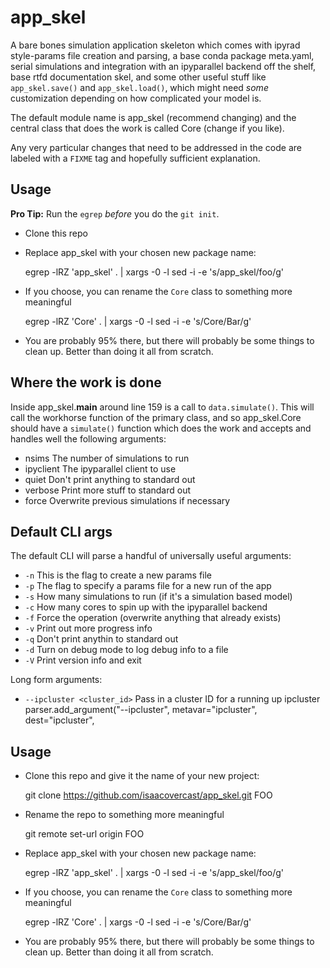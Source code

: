 # app_skel
A bare bones simulation application skeleton which comes with ipyrad
style-params file creation and parsing, a base conda package meta.yaml,
serial simulations and integration with an ipyparallel backend off the
shelf, base rtfd documentation skel, and some other useful stuff like
`app_skel.save()` and `app_skel.load()`, which might need _some_
customization depending on how complicated your model is.

The default module name is app_skel (recommend changing) and the central
class that does the work is called Core (change if you like).

Any very particular changes that need to be addressed in the code are labeled
with a `FIXME` tag and hopefully sufficient explanation.

## Usage
__Pro Tip:__ Run the `egrep` _before_ you do the `git init`.

* Clone this repo
* Replace app_skel with your chosen new package name:

    egrep -lRZ 'app_skel' . | xargs -0 -l sed -i -e 's/app_skel/foo/g'

* If you choose, you can rename the `Core` class to something more meaningful

    egrep -lRZ 'Core' . | xargs -0 -l sed -i -e 's/Core/Bar/g'

* You are probably 95% there, but there will probably be some things to clean
up. Better than doing it all from scratch.


## Where the work is done
Inside app_skel.__main__ around line 159 is a call to `data.simulate()`. This
will call the workhorse function of the primary class, and so app_skel.Core
should have a `simulate()` function which does the work and accepts and
handles well the following arguments:
* nsims     The number of simulations to run 
* ipyclient The ipyparallel client to use
* quiet     Don't print anything to standard out
* verbose   Print more stuff to standard out
* force     Overwrite previous simulations if necessary

## Default CLI args
The default CLI will parse a handful of universally useful arguments:
* `-n`  This is the flag to create a new params file
* `-p`  The flag to specify a params file for a new run of the app
* `-s`  How many simulations to run (if it's a simulation based model)
* `-c`  How many cores to spin up with the ipyparallel backend
* `-f`  Force the operation (overwrite anything that already exists)
* `-v`  Print out more progress info
* `-q`  Don't print anythin to standard out
* `-d`  Turn on debug mode to log debug info to a file
* `-V`  Print version info and exit

Long form arguments:

* `--ipcluster <cluster_id>`    Pass in a cluster ID for a running up ipcluster
    parser.add_argument("--ipcluster", metavar="ipcluster", dest="ipcluster",

## Usage
* Clone this repo and give it the name of your new project:

    git clone https://github.com/isaacovercast/app_skel.git FOO

* Rename the repo to something more meaningful

    git remote set-url origin FOO

* Replace app_skel with your chosen new package name:

    egrep -lRZ 'app_skel' . | xargs -0 -l sed -i -e 's/app_skel/foo/g'

* If you choose, you can rename the `Core` class to something more meaningful

    egrep -lRZ 'Core' . | xargs -0 -l sed -i -e 's/Core/Bar/g'

* You are probably 95% there, but there will probably be some things to clean
up. Better than doing it all from scratch.
